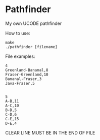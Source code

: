 # Pathfinder
My own UCODE pathfinder

  How to use:

    make
    ./pathfinder [filename]

  File examples:

    4
    Greenland-Bananal,8
    Fraser-Greenland,10
    Bananal-Fraser,3
    Java-Fraser,5
    

    5
    A-B,11
    A-C,10
    B-D,5
    C-D,6
    C-E,15
    D-E,4
    

CLEAR LINE MUST BE IN THE END OF FILE
